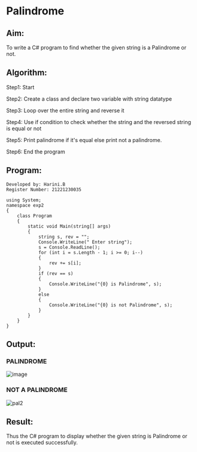 # Palindrome


## Aim:
To write a C# program to find whether the given string is a Palindrome or not.

## Algorithm:
Step1: Start

Step2: Create a class and declare two variable with string datatype

Step3: Loop over the entire string and reverse it

Step4: Use if condition to check whether the string and the reversed string is equal or not

Step5: Print palindrome if it's equal else print not a palindrome.

Step6: End the program

## Program:
```
Developed by: Harini.B
Register Number: 21221230035
```
```
using System;
namespace exp2
{
    class Program
    {
        static void Main(string[] args)
        {
            string s, rev = "";
            Console.WriteLine(" Enter string");
            s = Console.ReadLine();
            for (int i = s.Length - 1; i >= 0; i--)
            {
                rev += s[i];
            }
            if (rev == s)
            {
                Console.WriteLine("{0} is Palindrome", s);
            }
            else
            {
                Console.WriteLine("{0} is not Palindrome", s);
            }
        }
    }
}
```

## Output:
### PALINDROME 
![image](https://user-images.githubusercontent.com/93427253/225878597-8f9d7ae6-4f80-4b7b-b55f-42d6303b41a9.png)
### NOT A PALINDROME
![pal2](https://user-images.githubusercontent.com/93427253/225879205-0a8568e0-16ac-4db4-9fc4-08385e28c22c.png)


## Result:
Thus the C# program to display whether the given string is Palindrome or not is executed successfully.
